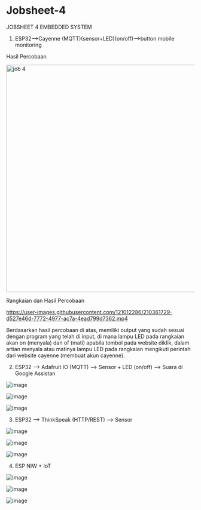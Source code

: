 # Jobsheet-4
JOBSHEET 4 EMBEDDED SYSTEM

1. ESP32-->Cayenne (MQTT)(sensor+LED)(on/off)-->button mobile monitoring

Hasil Percobaan

<img width="609" alt="job 4" src="https://user-images.githubusercontent.com/121012286/210361665-13ae2e6f-018a-411c-824b-d2735e8f256e.png">

Rangkaian dan Hasil Percobaan



https://user-images.githubusercontent.com/121012286/210361729-d527e46d-7772-4977-ac7a-4ead799d7362.mp4

Berdasarkan hasil percobaan di atas, memiliki output yang sudah sesuai dengan program yang telah di input, di mana lampu LED pada rangkaian akan on (menyala) dan of (mati) apabila tombol pada website diklik, dalam artian menyala atau matinya lampu LED pada rangkaian mengikuti perintah dari website cayenne (membuat akun cayenne).

2. ESP32 --> Adafruit IO (MQTT) --> Sensor + LED (on/off) --> Suara di Google Assistan

![image](https://user-images.githubusercontent.com/121012286/210932826-b0230098-9f5c-4399-a211-2ffcff5ac8ab.png)

![image](https://user-images.githubusercontent.com/121012286/210932844-5923e8c6-afd2-49f9-b067-0c9ff4bf52ae.png)

![image](https://user-images.githubusercontent.com/121012286/210932884-070680e2-a6f1-4e45-b3cd-b4082061a005.png)


3. ESP32 --> ThinkSpeak (HTTP/REST) --> Sensor


![image](https://user-images.githubusercontent.com/121012286/210932930-0fd2e682-cee7-4249-9c0d-f703147eb047.png)

![image](https://user-images.githubusercontent.com/121012286/210932949-5974fe32-5b78-4c88-8ca8-8e40d530bfb3.png)

![image](https://user-images.githubusercontent.com/121012286/210933010-cdacbf23-36af-431f-84eb-7e1cab533510.png)

4. ESP NIW + IoT

![image](https://user-images.githubusercontent.com/121012286/210933042-42dab020-68b3-49c5-b5e1-49a4eca6312c.png)


![image](https://user-images.githubusercontent.com/121012286/210933067-88bdad6b-4f0a-42a7-848f-4b95ff3e166d.png)


![image](https://user-images.githubusercontent.com/121012286/210933089-37f0c040-716b-4ed0-92a7-76ac38e6f9be.png)



